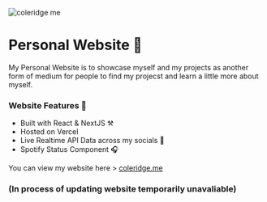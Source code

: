 ![coleridge me](https://user-images.githubusercontent.com/51129378/156061171-3ab52441-a724-4531-9022-b6b637c130fb.png)
# Personal Website 🔗

My Personal Website is to showcase myself and my projects as another form of medium for people to find my projecst and 
learn a little more about myself. 

### Website Features 📘
- Built with React & NextJS ⚒️
- Hosted on Vercel
- Live Realtime API Data across my socials 📱
- Spotify Status Component 🎧

You can view my website here > <a href="https://coleridge.me">coleridge.me</a>
### (In process of updating website temporarily unavaliable)

